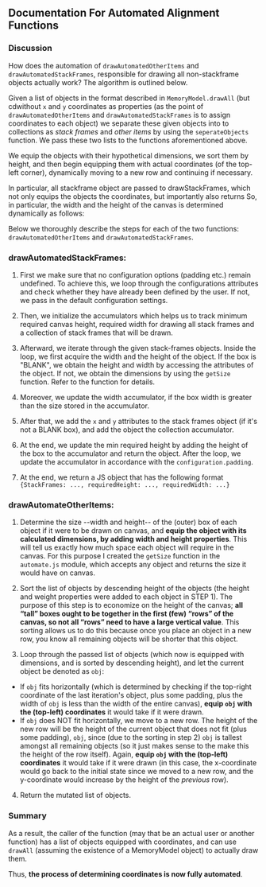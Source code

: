 ## Documentation For Automated Alignment Functions

### Discussion

How does the automation of `drawAutomatedOtherItems` and `drawAutomatedStackFrames`,
responsible for drawing all non-stackframe objects actually work? The algorithm
is outlined below.

Given a list of objects in the format described in `MemoryModel.drawAll`
(but cdwithout `x` and `y` coordinates as properties (as the point of
`drawAutomatedOtherItems` and `drawAutomatedStackFrames` is to assign
coordinates to each object) we separate these given objects into to collections as _stack frames_ and _other items_
by using the `seperateObjects` function. We pass these two lists to the functions aforementioned above.

We equip the objects with their hypothetical
dimensions, we sort them by height, and then begin equipping
them with actual coordinates (of the top-left corner),
dynamically moving to a new row and continuing if necessary.

In particular, all stackframe object are passed to drawStackFrames, which not only equips the objects
the coordinates, but importantly also returns 
So, in particular, the width and the height of the canvas is determined dynamically as follows:


Below we thoroughly describe the steps for each of the two functions:
`drawAutomatedOtherItems` and `drawAutomatedStackFrames`.


### drawAutomatedStackFrames:

1. First we make sure that no configuration options (padding etc.)
   remain undefined. To achieve this, we loop through the configurations
   attributes and check whether they have already been defined by the user. If not,
   we pass in the default configuration settings.

2. Then, we initialize the accumulators which helps us to track minimum required canvas height,
   required width for drawing all stack frames and a collection of stack frames that will be drawn.

3. Afterward, we iterate through the given stack-frames objects. Inside the loop,
   we first acquire the width and the height of the object. If the box is "BLANK", we obtain the height and width
   by accessing the attributes of the object. If not, we obtain the dimensions by using the `getSize` function. Refer
   to the function for details.

4. Moreover, we update the width accumulator, if the box width is greater than the size stored in the accumulator.

5. After that, we add the `x` and `y` attributes to the stack frames object (if it's not a BLANK box), and add the object
   the collection accumulator.

6. At the end, we update the min required height by adding the height of the box to the accumulator and return
   the object. After the loop, we update the accumulator in accordance with the `configuration.padding`.

7. At the end, we return a JS object that has the following format
`{StackFrames: ..., requiredHeight: ..., requiredWidth: ...}`



### drawAutomateOtherItems:

1. Determine the size --width and height-- of the (outer) box of each object if it were to 
be drawn on canvas, and **equip the object with its calculated dimensions, by adding width and height properties**. This will tell us exactly how much space each
object will require in the canvas. For this purpose I created the `getSize` function
in the `automate.js` module, which accepts any object and returns the
size it would have on canvas.


2. Sort the list of objects by descending height of the objects 
(the height and weight properties were added to each object in 
STEP 1). The purpose of this step is to economize on the height
of the canvas; **all “tall” boxes ought to be together in the first 
(few) “rows” of the canvas, so not all “rows” need to have a 
large vertical value**. This sorting allows us to do this because
once you place an object in a new row, you know all remaining objects
will be shorter that this object.


3. Loop through the passed list of objects (which now is equipped
with dimensions, and is sorted by descending height), and let the
current object be denoted as `obj`:
- If `obj` fits horizontally (which is determined by checking
   if the top-right coordinate of the last iteration's object,
   plus some padding, plus the width of `obj` is less than the
   width of the entire canvas), **equip `obj` with the (top-left) 
   coordinates** it would take if it were drawn. 
- If `obj` does NOT fit horizontally, we move to a new row.
   The height of the new row will be the height of the current
   object that does not fit (plus some padding), `obj`, since (due to the sorting
   in step 2) `obj` is tallest amongst all remaining objects
      (so it just makes sense to the make this the height of
   the row itself). 
   Again, **equip `obj` with the (top-left) coordinates** it 
   would take if it were drawn (in this case, the x-coordinate
   would go back to the initial state since we moved to a new row,
   and the y-coordinate would increase by the height of the 
   *previous* row).

4. Return the mutated list of objects.


### Summary
As a result, the caller of the function (may that be an actual user
or another function) has a list of objects equipped with coordinates,
and can use `drawAll` (assuming the existence of a MemoryModel object)
to actually draw them.

Thus, **the process of determining coordinates is now fully automated**. 
